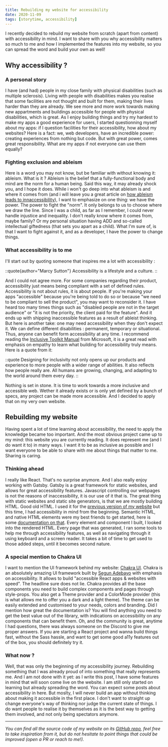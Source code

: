 ```yaml
---
title: Rebuilding my website for accessibility
date: 2020-11-09
tags: [storytime, accessibility]
---
```


I recently decided to rebuild my website from scratch (apart from content) with accessibility in mind. I want to share with you why accessibility matters so much to me and how I implemented the features into my website, so you can spread the word and build your own as well!

## Why accessibility ?

### A personal story

I have (and had) people in my close family with physical disabilities (such as multiple sclerosis). Living with people with disabilities makes you realise that some facilities are not thought and built for them, making their lives harder than they are already. We see more and more work towards making new appartments and buildings accessible for people with physical disabilities, which is great. As I enjoy building things and try my hardest to make my apps a good experience for users, I started questionning myself about my apps: if I question facilities for their accessibility, how about my websites? Here is a fact: we, web developers, have an incredible power: creating experiences from nothing but code. But with great power, comes great responsibility. What are my apps if not everyone can use them equally?

### Fighting exclusion and ableism

Here is a word you may not know, but be familiar with without knowing it: ableism. What is it ? Ableism is the belief that a fully-functional body and mind are the norm for a human being. Said this way, it may already shock you, and I hope it does. While i won't go deep into what ableism is and where it comes from (and i will leave you a great article on [how ableism leads to innaccessibility](https://www.24a11y.com/2018/how-ableism-leads-to-inaccessibility/)), I want to emphasize on one thing: we have the power. The power to fight the "norm". It only belongs to us to choose where we draw the line. Since I was a child, as far as I remember, I could never handle injustice and inequality. I don't really know where it comes from, maybe family? Or my personal situation having ADD and so-called intellectual giftedness (that sets you apart as a child). What I'm sure of, is that I want to fight against it, and as a developer, I have the power to change things.

### What accessibility is to me

I'll start out by quoting someone that inspires me a lot with accessibility :

::quote{author="Marcy Sutton"}
Accessibility is a lifestyle and a culture.
::


And I could not agree more. For some companies regarding their product, accessibility just means being compliant with a set of defined rules. Accessibility is not about rules, it is about people. If you're making your apps "accessible" because you're being told to do so or because "we need to be compliant to sell the product", you may want to reconsider it. I have heard too many times things such as "disabled people are not in the target audience" or "it is not the priority, the client paid for the feature". And it ends up with shipping inaccessible features as a result of ableist thinking. But here is another take: one may need accessibility when they don't expect it. We can define different disabilities : permanent, temporary or situational. Thus, anyone can benefit form accessibility at any time. I recommend reading the [Inclusive Toolkit Manual](https://www.microsoft.com/design/inclusive/) from Microsoft, it is a great read with emphasis on empathy to learn what building for accessibility truly means. Here is a quote from it:

::quote
Designing for inclusivity not only opens up our products and experience to more people with a wider range of abilities. It also reflects how people really are. All humans are growing, changing, and adapting to the world around them every day.
::

Nothing is set in stone. It is time to work towards a more inclusive and accessible web. Wether it already exists or is only yet defined by a bunch of specs, any project can be made more accessible. And I decided to apply that on my very own website.

## Rebuilding my website

Having spent a lot of time learning about accessibility, the need to apply the knowledge became too important. And the most obvious project came up to my mind: this website you are currently reading. It does represent me (and I do want it to) in many ways. I want it to be as inclusive as possible and I want everyone to be able to share with me about things that matter to me. Sharing is caring.

### Thinking ahead

I really like React. That's no surprise anymore. And I also really enjoy working with Gatsby. Gatsby is a great framework for static websites, and allows for great accessibility features. Javascript controlling our webpages is not the reasons of inaccessibility, it is our use of it that is. The great thing with static websites and static site generators, is that we are mostly building HTML. Good old HTML. I used it for the [previous version of my website](https://github.com/prazdevs/praz-dev-old) but this time, I had accessibility in mind from the beginning. Semantic HTML, and native HTML elements were my best friends to get started, here is some [documentation on that](https://developer.mozilla.org/en-US/docs/Learn/Accessibility/HTML). Every element and component I built, I looked into the rendered HTML. Every page that was generated, I ran some tools to help me through accessibility features, as well as navigating through it using keyboard and a screen reader. It takes a bit of time to get used to those added steps, until it becomes second nature. 

### A special mention to Chakra UI

I want to mention the UI framework behind my website: [Chakra UI](https://chakra-ui.com). Chakra is an absolutely amazing UI framework built by [Segun Adebayo](https://twitter.com/thesegunadebayo) with emphasis on accessibility. It allows to build "accessible React apps & websites with speed". The headline sure does not lie. Chakra provides all the base components you need to build complex components and pages through style-props. You also get a Theme provider and a ColorMode provider (this is what allows me to offer you a dark and a light theme). The theme can be easily extended and customised to your needs, colors and branding. Did I mention how great the documentation is? You will find anything you need to get the best value out of the library, with indications on accessibility on any components that can benefit them. Oh, and the community is great, anytime I had questions, there was always someone on the Discord to give me proper answers. If you are starting a React project and wanna build things fast, without the Sass hassle, and want to get some good a11y features out of the box, you should definitely try it.

### What now ?

Well, that was only the beginning of my accessibility journey. Rebuilding something that I was already proud of into something that really represents me. And I am not done with it yet: as I write this post, I have some features in mind that will soon come live on the website. I am still only started on learning but already spreading the word. You can expect some posts about accessibility in here. But moslty, I will never build an app without thinking about making it accessible in the first place. I don't want to straight up change everyone's way of thinking nor judge the current state of things. I do want people to realise it by themselves as it is the best way to getting them involved, and not only being spectators anymore.

---

_You can find all the source code of my website on its [GitHub repo](https://github.com/prazdevs/praz-dev), feel free to take inspiration from it, but do not hesitate to point things that could be improved (open a PR or reach to me!)._
